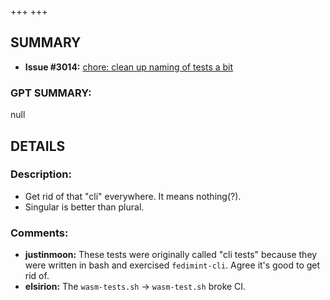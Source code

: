 +++
+++
## SUMMARY
- **Issue #3014:** [chore: clean up naming of tests a bit](https://github.com/fedimint/fedimint/pull/3014)

### GPT SUMMARY:
null

## DETAILS
### Description:
* Get rid of that "cli" everywhere. It means nothing(?).
* Singular is better than plural.

### Comments:
- **justinmoon:** These tests were originally called "cli tests" because they were written in bash and exercised `fedimint-cli`. Agree it's good to get rid of.
- **elsirion:** The `wasm-tests.sh` -> `wasm-test.sh` broke CI.

